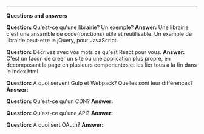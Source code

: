 -------------------------------------------------
**Questions and answers**

 **Question:** Qu'est-ce qu'une librairie? Un exemple?
 **Answer:** Une librairie c'est une ansamble de code(fonctions) utile et reutilisable. Un example de librairie peut-etre le jQuery, pour JavaScript.
 
**Question:** Décrivez avec vos mots ce qu'est React pour vous.
 **Answer:** C'est un facon de creer un site ou une application plus propre, en decomposant la page en plusieurs componentes et les lier tous a la fin dans le index.html.

**Question:** A quoi servent Gulp et Webpack? Quelles sont leur différences?
 **Answer:** 

**Question:** Qu'est-ce qu'un CDN?
 **Answer:**

**Question:** Qu'est-ce qu'une API?
 **Answer:**

**Question:** A quoi sert OAuth?
 **Answer:** 
